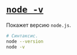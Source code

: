 # [`node -v`](../index.md)

Покажет версию `node.js`.

```bash
# Синтаксис.
node --version
node -v
```
